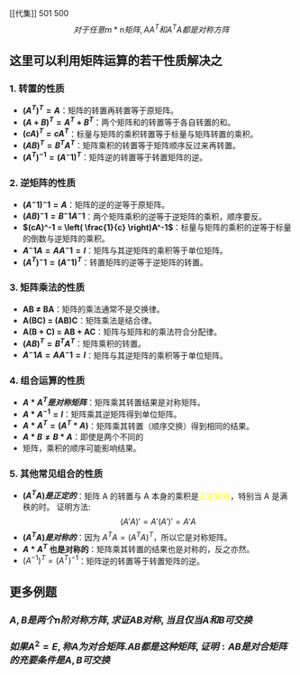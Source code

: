 [[代集]] 501 500
$$
对于任意m*n矩阵,AA^T和A^TA都是对称方阵
$$
## 这里可以利用矩阵运算的若干性质解决之
### 1. **转置的性质**

- **$(A^T)^T = A$**：矩阵的转置再转置等于原矩阵。
- **$(A + B)^T = A^T + B^T$**：两个矩阵和的转置等于各自转置的和。
- **$(cA)^T = cA^T$**：标量与矩阵的乘积转置等于标量与矩阵转置的乘积。
- **$(AB)^T = B^T A^T$**：矩阵乘积的转置等于矩阵顺序反过来再转置。
- **$(A^T)^{-1} = (A^-1)^T$**：矩阵逆的转置等于转置矩阵的逆。

### 2. **逆矩阵的性质**

- **$(A^-1)^-1 = A$**：矩阵的逆的逆等于原矩阵。
- **$(AB)^-1 = B^-1 A^-1$**：两个矩阵乘积的逆等于逆矩阵的乘积，顺序要反。
- **$(cA)^-1 = \left( \frac{1}{c} \right)A^-1$**：标量与矩阵的乘积的逆等于标量的倒数与逆矩阵的乘积。
- **$A^-1 A = A A^-1 = I$**：矩阵与其逆矩阵的乘积等于单位矩阵。
- **$(A^T)^-1 = (A^-1)^T$**：转置矩阵的逆等于逆矩阵的转置。

### 3. **矩阵乘法的性质**

- **AB ≠ BA**：矩阵的乘法通常不是交换律。
- **A(BC) = (AB)C**：矩阵乘法是结合律。
- **A(B + C) = AB + AC**：矩阵与矩阵和的乘法符合分配律。
- **$(AB)^T = B^T A^T$**：矩阵乘积的转置。
- **$A^-1 A = A A^-1 = I$**：矩阵与其逆矩阵的乘积等于单位矩阵。

### 4. **组合运算的性质**

- **$A * A^T 是对称矩阵$**：矩阵乘其转置结果是对称矩阵。
- **$A * A^{-1} = I$**：矩阵乘其逆矩阵得到单位矩阵。
- **$A * A^T = (A^T * A)$**：矩阵乘其转置（顺序交换）得到相同的结果。
- **$A * B ≠ B * A$**：即使是两个不同的
- 矩阵，乘积的顺序可能影响结果。

### 5. **其他常见组合的性质**

- **$(A^T A) 是正定的$**：矩阵 A 的转置与 A 本身的乘积是<font color="#ffff00">正定矩阵</font>，特别当 A 是满秩的时。
	证明方法:$$
	(A'A)'=A'(A')'=A'A
	$$
- **$(A^T A) 是对称的$**：因为 $A^T A = (A^T A)^T$，所以它是对称矩阵。
- **$A * A^T$ 也是对称的**：矩阵乘其转置的结果也是对称的，反之亦然。
- $(A^{-1})^T = (A^T)^{-1}$：矩阵逆的转置等于转置矩阵的逆。

## 更多例题
### $A, B是两个n阶对称方阵, 求证AB对称, 当且仅当A和B可交换$

### $如果A^2=E,称A为对合矩阵. AB都是这种矩阵,证明:AB是对合矩阵的充要条件是A,B可交换$
